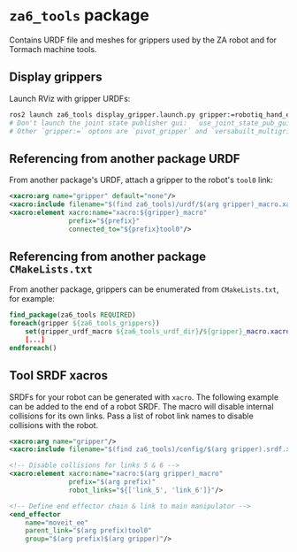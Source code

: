 # `za6_tools` package

Contains URDF file and meshes for grippers used by the ZA robot and
for Tormach machine tools.

## Display grippers

Launch RViz with gripper URDFs:

```bash
ros2 launch za6_tools display_gripper.launch.py gripper:=robotiq_hand_e
# Don't launch the joint state publisher gui:  `use_joint_state_pub_gui:=false`
# Other `gripper:=` optons are `pivot_gripper` and `versabuilt_multigrip`
```

## Referencing from another package URDF

From another package's URDF, attach a gripper to the robot's `tool0`
link:

```xml
<xacro:arg name="gripper" default="none"/>
<xacro:include filename="$(find za6_tools)/urdf/$(arg gripper)_macro.xacro"/>
<xacro:element xacro:name="xacro:${gripper}_macro"
               prefix="${prefix}"
               connected_to="${prefix}tool0"/>
```

## Referencing from another package `CMakeLists.txt`

From another package, grippers can be enumerated from
`CMakeLists.txt`, for example:

```cmake
find_package(za6_tools REQUIRED)
foreach(gripper ${za6_tools_grippers})
    set(gripper_urdf_macro ${za6_tools_urdf_dir}/${gripper}_macro.xacro)
    [...]
endforeach()
```

## Tool SRDF xacros

SRDFs for your robot can be generated with `xacro`.  The following
example can be added to the end of a robot SRDF.  The macro will
disable internal collisions for its own links.  Pass a list of robot
link names to disable collisions with the robot.

```xml
<xacro:arg name="gripper"/>
<xacro:include filename="$(find za6_tools)/config/$(arg gripper).srdf.xacro"/>

<!-- Disable collisions for links 5 & 6 -->
<xacro:element xacro:name="xacro:$(arg gripper)_macro"
               prefix="$(arg prefix)"
               robot_links="${['link_5', 'link_6']}"/>

<!-- Define end effector chain & link to main manipulator -->
<end_effector
    name="moveit_ee"
    parent_link="$(arg prefix)tool0"
    group="$(arg prefix)$(arg gripper)"/>
```
